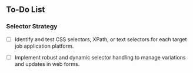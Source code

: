 




## To-Do List

### Selector Strategy
- [ ] Identify and test CSS selectors, XPath, or text selectors for each target job application platform.
- [ ] Implement robust and dynamic selector handling to manage variations and updates in web forms.


